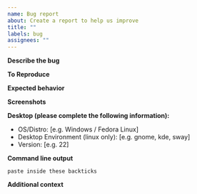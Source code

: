```yaml
---
name: Bug report
about: Create a report to help us improve
title: ""
labels: bug
assignees: ""
---
```


<!--

Please do not open issues for the following things. We cannot help you with them:
- Screenshare does not start / is black ~ This is an issue with your desktop environment, specifically its xdg-desktop-portal
- Purely graphical glitches, like flickering, scaling issues, short whitescreens, etc ~ These are most likely issues with your GPU. try to disable hardware acceleration
- Suncord related issues ~ This is the Sunroof repo, not Suncord
- Getting logged out after restart ~ If you use DevTools, make sure you have NoDevtoolsWarning enabled. Otherwise try reinstalling Sunroof

-->

**Describe the bug**

<!-- A clear and concise description of what the bug is. -->

**To Reproduce**

<!--
Steps to reproduce the behavior:
1. Go to '...'
2. Click on '....'
3. Scroll down to '....'
4. See error
-->

**Expected behavior**

<!-- A clear and concise description of what you expected to happen. -->

**Screenshots**

<!-- If applicable, add screenshots to help explain your problem. -->

**Desktop (please complete the following information):**

-   OS/Distro: [e.g. Windows / Fedora Linux]
-   Desktop Environment (linux only): [e.g. gnome, kde, sway]
-   Version: [e.g. 22]

**Command line output**

<!-- Run sunroof from the command line. Include the relevant command line output here: -->

```
paste inside these backticks
```

**Additional context**

<!-- Add any other context about the problem here. -->
